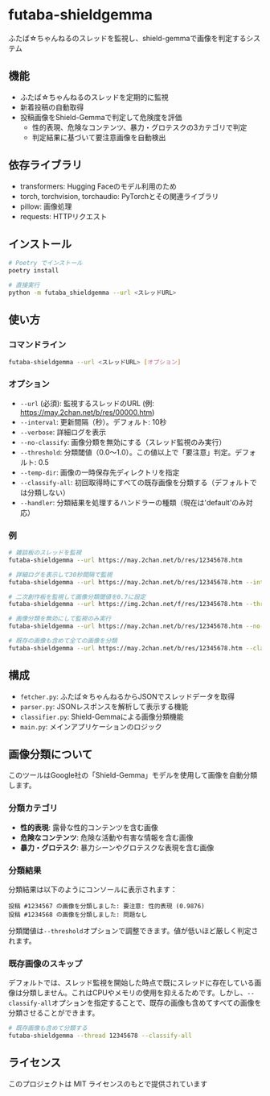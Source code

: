 # futaba-shieldgemma

ふたば☆ちゃんねるのスレッドを監視し、shield-gemmaで画像を判定するシステム

## 機能

- ふたば☆ちゃんねるのスレッドを定期的に監視
- 新着投稿の自動取得
- 投稿画像をShield-Gemmaで判定して危険度を評価
  - 性的表現、危険なコンテンツ、暴力・グロテスクの3カテゴリで判定
  - 判定結果に基づいて要注意画像を自動検出

## 依存ライブラリ

- transformers: Hugging Faceのモデル利用のため
- torch, torchvision, torchaudio: PyTorchとその関連ライブラリ
- pillow: 画像処理
- requests: HTTPリクエスト

## インストール

```bash
# Poetry でインストール
poetry install

# 直接実行
python -m futaba_shieldgemma --url <スレッドURL>
```

## 使い方

### コマンドライン

```bash
futaba-shieldgemma --url <スレッドURL> [オプション]
```

### オプション

- `--url` (必須): 監視するスレッドのURL (例: https://may.2chan.net/b/res/00000.htm)
- `--interval`: 更新間隔（秒）。デフォルト: 10秒
- `--verbose`: 詳細ログを表示
- `--no-classify`: 画像分類を無効にする（スレッド監視のみ実行）
- `--threshold`: 分類閾値（0.0〜1.0）。この値以上で「要注意」判定。デフォルト: 0.5
- `--temp-dir`: 画像の一時保存先ディレクトリを指定
- `--classify-all`: 初回取得時にすべての既存画像を分類する（デフォルトでは分類しない）
- `--handler`: 分類結果を処理するハンドラーの種類（現在は'default'のみ対応）

### 例

```bash
# 雑談板のスレッドを監視
futaba-shieldgemma --url https://may.2chan.net/b/res/12345678.htm

# 詳細ログを表示して30秒間隔で監視
futaba-shieldgemma --url https://may.2chan.net/b/res/12345678.htm --interval 30 --verbose

# 二次創作板を監視して画像分類閾値を0.7に設定
futaba-shieldgemma --url https://img.2chan.net/f/res/12345678.htm --threshold 0.7

# 画像分類を無効にして監視のみ実行
futaba-shieldgemma --url https://may.2chan.net/b/res/12345678.htm --no-classify

# 既存の画像も含めて全ての画像を分類
futaba-shieldgemma --url https://may.2chan.net/b/res/12345678.htm --classify-all
```

## 構成

- `fetcher.py`: ふたば☆ちゃんねるからJSONでスレッドデータを取得
- `parser.py`: JSONレスポンスを解析して表示する機能
- `classifier.py`: Shield-Gemmaによる画像分類機能
- `main.py`: メインアプリケーションのロジック

## 画像分類について

このツールはGoogle社の「Shield-Gemma」モデルを使用して画像を自動分類します。

### 分類カテゴリ

- **性的表現**: 露骨な性的コンテンツを含む画像
- **危険なコンテンツ**: 危険な活動や有害な情報を含む画像
- **暴力・グロテスク**: 暴力シーンやグロテスクな表現を含む画像

### 分類結果

分類結果は以下のようにコンソールに表示されます：

```
投稿 #1234567 の画像を分類しました: 要注意: 性的表現 (0.9876)
投稿 #1234568 の画像を分類しました: 問題なし
```

分類閾値は`--threshold`オプションで調整できます。値が低いほど厳しく判定されます。

### 既存画像のスキップ

デフォルトでは、スレッド監視を開始した時点で既にスレッドに存在している画像は分類しません。これはCPUやメモリの使用を抑えるためです。しかし、`--classify-all`オプションを指定することで、既存の画像も含めてすべての画像を分類させることができます。

```bash
# 既存画像も含めて分類する
futaba-shieldgemma --thread 12345678 --classify-all
```

## ライセンス

このプロジェクトは MIT ライセンスのもとで提供されています